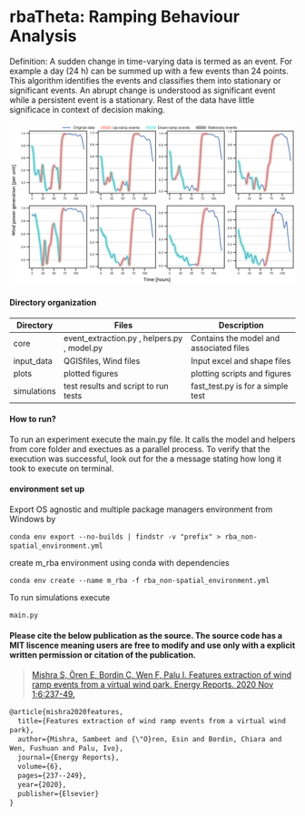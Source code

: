 # <h1> rbaTheta: Ramping Behaviour Analysis

Definition: A sudden change in time-varying data is termed as an event. For example a day (24 h) can be summed up with a few
events than 24 points. This algorithm identifies the events and classifies them into stationary or significant events.
An abrupt change is understood as significant event while a persistent event is a stationary. Rest of the data have little
significace in context of decision making.

![rbaTheta](/plots/plotted_figures/RBAevents_new.png?raw=true)

#### Directory organization

| Directory   | Files                                       | Description                             |
| ----------- | ------------------------------------------- | --------------------------------------- |
| core        | event_extraction.py , helpers.py , model.py | Contains the model and associated files |
| input_data  | QGISfiles, Wind files                       | Input excel and shape files             |
| plots       | plotted figures                             | plotting scripts and figures            |
| simulations | test results and script to run tests        | fast_test.py is for a simple test       |

#### How to run?

To run an experiment execute the main.py file. It calls the model and helpers from core folder and exectues as a parallel process. To verify that the execution was successful, look out for the a message stating how long it took to execute on terminal.

#### environment set up

Export OS agnostic and multiple package managers environment from Windows by

```
conda env export --no-builds | findstr -v "prefix" > rba_non-spatial_environment.yml
```

create m_rba environment using conda with dependencies

```
conda env create --name m_rba -f rba_non-spatial_environment.yml
```

To run simulations execute

```
main.py
```

#### **Please cite the below publication as the source. The source code has a MIT liscence meaning users are free to modify and use only with a explicit written permission or citation of the publication.**

> [Mishra S, Ören E, Bordin C, Wen F, Palu I. Features extraction of wind ramp events from a virtual wind park. Energy Reports. 2020 Nov 1;6:237-49.](https://doi.org/10.1016/j.egyr.2020.08.047)

```
@article{mishra2020features,
  title={Features extraction of wind ramp events from a virtual wind park},
  author={Mishra, Sambeet and {\"O}ren, Esin and Bordin, Chiara and Wen, Fushuan and Palu, Ivo},
  journal={Energy Reports},
  volume={6},
  pages={237--249},
  year={2020},
  publisher={Elsevier}
}
```

